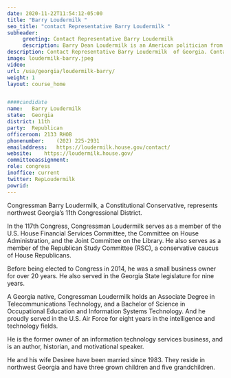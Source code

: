 ```yaml
---
date: 2020-11-22T11:54:12-05:00
title: "Barry Loudermilk "
seo_title: "contact Representative Barry Loudermilk "
subheader:
     greeting: Contact Representative Barry Loudermilk  
     description: Barry Dean Loudermilk is an American politician from the state of Georgia. He is the U.S. Representative from Georgia's 11th congressional district, serving since 2015. The district covers a large slice of Atlanta's northern suburbs, including Marietta, Acworth and Smyrna, as well as a sliver of Atlanta itself.
description: Contact Representative Barry Loudermilk  of Georgia. Contact information for Barry Loudermilk  includes email address, phone number, and mailing address.
image: loudermilk-barry.jpeg
video: 
url: /usa/georgia/loudermilk-barry/
weight: 1
layout: course_home


####candidate
name:	Barry Loudermilk 
state:	Georgia
district: 11th
party:	Republican
officeroom:	2133 RHOB
phonenumber:	(202) 225-2931
emailaddress:	https://loudermilk.house.gov/contact/
website:	https://loudermilk.house.gov/
committeeassignment: 
role: congress
inoffice: current
twitter: RepLoudermilk
powrid: 
---
```

Congressman Barry Loudermilk, a Constitutional Conservative, represents northwest Georgia’s 11th Congressional District.

In the 117th Congress, Congressman Loudermilk serves as a member of the U.S. House Financial Services Committee, the Committee on House Administration, and the Joint Committee on the Library. He also serves as a member of the Republican Study Committee (RSC), a conservative caucus of House Republicans.

Before being elected to Congress in 2014, he was a small business owner for over 20 years. He also served in the Georgia State legislature for nine years.

A Georgia native, Congressman Loudermilk holds an Associate Degree in Telecommunications Technology, and a Bachelor of Science in Occupational Education and Information Systems Technology. And he proudly served in the U.S. Air Force for eight years in the intelligence and technology fields.

He is the former owner of an information technology services business, and is an author, historian, and motivational speaker.

He and his wife Desiree have been married since 1983. They reside in northwest Georgia and have three grown children and five grandchildren.
